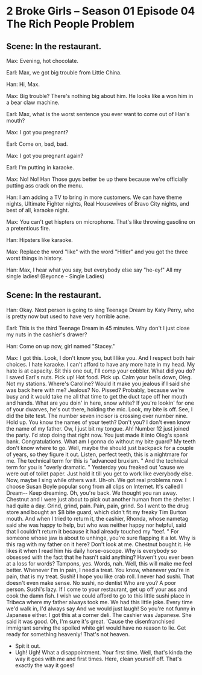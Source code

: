2 Broke Girls – Season 01 Episode 04 The Rich People Problem
=============================

Scene: In the restaurant.
-------------------------

Max: Evening, hot chocolate.

Earl: Max, we got big trouble from Little China.

Han: Hi, Max.

Max: Big trouble? There's nothing big about him. He looks like a won him in a bear claw machine.

Earl: Max, what is the worst sentence you ever want to come out of Han's mouth?

Max: I got you pregnant?

Earl: Come on, bad, bad.

Max: I got you pregnant again?

Earl: I'm putting in karaoke.

Max: No! No! Han Those guys better be up there because we're officially putting ass crack on the menu.

Han: I am adding a TV to bring in more customers. We can have theme nights, Ultimate Fighter nights, Real Housewives of Bravo City nights, and best of all, karaoke night.

Max: You can't get hispters on microphone. That's like throwing gasoline on a pretentious fire.

Han: Hipsters like karaoke.

Max: Replace the word "like" with the word "Hitler" and you got the three worst things in history.

Han: Max, I hear what you say, but everybody else say "he-ey!" All my single ladies! (Beyonce - Single Ladies)

Scene: In the restaurant.
-------------------------

Han: Okay. Next person is going to sing Teenage Dream by Katy Perry, who is pretty now but used to have very horrible acne.

Earl: This is the third Teenage Dream in 45 minutes. Why don't I just close my nuts in the cashier's drawer?

Han: Come on up now, girl named "Stacey."

Max: I got this. Look, I don't know you, but I like you. And I respect both hair choices.
I hate karaoke.
I can't afford to have any more hate in my head.
My hate is at capacity.
Sit this one out, I'll comp your cobbler.
What did you do? I saved Earl's nuts.
Pick up! Hot food.
Pick up.
Calm your bells down, Oleg.
Not my stations.
Where's Caroline? Would it make you jealous if I said she was back here with me? Jealous? No.
Pissed? Probably, because we're busy and it would take me all that time to get the duct tape off her mouth and hands.
What are you doin' in here, snow white? If you're lookin' for one of your dwarves, he's out there, holding the mic.
Look, my bite is off.
See, I did the bite test.
The number seven incisor is crossing over number nine.
Hold up.
You know the names of your teeth? Don't you? I don't even know the name of my father.
Ow, I just bit my tongue.
Ah! Number 12 just joined the party.
I'd stop doing that right now.
You just made it into Oleg's spank bank.
Congratulations.
What am I gonna do without my bite guard? My teeth don't know where to go.
Well, maybe the should just backpack for a couple of years, so they figure it out.
Listen, perfect teeth, this is a nightmare for me.
The technical term for this is "advanced bruxism.
" And the technical term for you is "overly dramatic.
" Yesterday you freaked out 'cause we were out of toilet paper.
Just hold it till you get to work like everybody else.
Now, maybe I sing while others wait.
Uh-oh.
We got real problems now.
I choose Susan Boyle popular song from all clips on Internet.
It's called I Dream-- Keep dreaming.
Oh, you're back.
We thought you ran away.
Chestnut and I were just about to pick out another human from the shelter.
I had quite a day.
Grind, grind, pain.
Pain, pain, grind.
So I went to the drug store and bought an $8 bite guard, which didn't fit my freaky Tim Burton mouth.
And when I tried to return it, the cashier, Rhonda, whose nametag said she was happy to help, but who was neither happy nor helpful, said that I couldn't return it because it had already touched my "teef.
" For someone whose jaw is about to unhinge, you're sure flapping it a lot.
Why is this rag with my father on it here? Don't look at me.
Chestnut bought it.
He likes it when I read him his daily horse-oscope.
Why is everybody so obsessed with the fact that he hasn't said anything? Haven't you ever been at a loss for words? Tampons, yes.
Words, nah.
Well, this will make me feel better.
Whenever I'm in pain, I need a treat.
You know, whenever you're in pain, that is my treat.
Sushi! I hope you like crab roll.
I never had sushi.
That doesn't even make sense.
No sushi, no dentist Who are you? A poor person.
Sushi's lazy.
If I come to your restaurant, get up off your ass and cook the damn fish.
I wish we could afford to go to this little sushi place in Tribeca where my father always took me.
We had this little joke.
Every time we'd walk in, I'd always say And we would just laugh! So you're not funny in Japanese either.
I got this at a corner deli.
The cashier was Japanese.
She said it was good.
Oh, I'm sure it's great.
'Cause the disenfranchised immigrant serving the spoiled white girl would have no reason to lie.
Get ready for something heavenly! That's not heaven.
- Spit it out.
- Ugh! Ugh! What a disappointment.
Your first time.
Well, that's kinda the way it goes with me and first times.
Here, clean yourself off.
That's exactly the way it goes!

